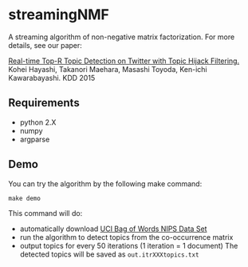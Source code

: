 # streamingNMF
A streaming algorithm of non-negative matrix factorization. For more details, see our paper:

[Real-time Top-R Topic Detection on Twitter with Topic Hijack Filtering.](http://dx.doi.org/10.1145/2783258.2783402)
Kohei Hayashi, Takanori Maehara, Masashi Toyoda, Ken-ichi Kawarabayashi.
KDD 2015

## Requirements
* python 2.X
* numpy
* argparse
 
## Demo
You can try the algorithm by the following make command:
```
make demo
```
This command will do:
 * automatically download [UCI Bag of Words NIPS Data Set](https://archive.ics.uci.edu/ml/datasets/Bag+of+Words) 
 * run the algorithm to detect topics from the co-occurrence matrix
 * output topics for every 50 iterations (1 iteration = 1 document)
The detected topics will be saved as ``out.itrXXXtopics.txt``
 
